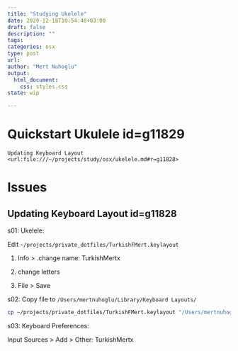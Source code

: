 ```yaml
---
title: "Studying Ukelele"
date: 2020-12-18T10:54:48+03:00 
draft: false
description: ""
tags:
categories: osx
type: post
url:
author: "Mert Nuhoglu"
output:
  html_document:
    css: styles.css
state: wip

---
```


# Quickstart Ukulele id=g11829

`Updating Keyboard Layout <url:file:///~/projects/study/osx/ukelele.md#r=g11828>`

# Issues 

## Updating Keyboard Layout id=g11828

s01: Ukelele:

Edit `~/projects/private_dotfiles/TurkishFMert.keylayout`

01. Info > .change name: TurkishMertx

02. change letters

03. File > Save

s02: Copy file to `/Users/mertnuhoglu/Library/Keyboard Layouts/`

```bash
cp ~/projects/private_dotfiles/TurkishFMert.keylayout "/Users/mertnuhoglu/Library/Keyboard Layouts/"
```

s03: Keyboard Preferences:

Input Sources > Add > Other: TurkishMertx

